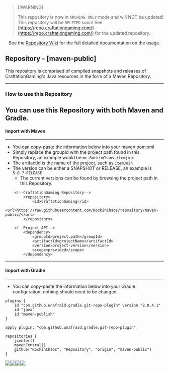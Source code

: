 > \[!WARNING]
>
> This repository is now in `ARCHIVE ONLY` mode and will NOT be updated!
> This repository will be `DELETED` soon!
> See [https://repo.craftationgaming.com/](https://repo.craftationgaming.com/) for the updated repository.


<p align="center">
 See the <a href="https://github.com/RockinChaos/Repository/wiki">Repository Wiki</a> for the full detailed documentation on the usage.<br>
</p>

## Repository - [maven-public]
This repository is comprised of compiled snapshots and releases of CraftationGaming's Java resources in the form of a Maven Repository.

-----
### How to use this Repository
You can use this Repository with both Maven and Gradle.
----

#### Import with Maven
----
* You can copy-paste the information below into your maven pom.xml
* Simply replace the groupId with the project path found in this Repository, an example would be `me.RockinChaos.itemjoin`
* The artifactId is the name of the project, such as `ItemJoin`
* The version can be either a SNAPSHOT or RELEASE, an example is `5.0.7-RELEASE`
  * The current versions can be found by browsing the project path in this Repository.
```
    <!--CraftationGaming Repository-->
        <repository>
            <id>CraftationGaming</id>
            <url>https://raw.githubusercontent.com/RockinChaos/repository/maven-public/</url>
        </repository>

    <!--Project API-->
        <dependency>
            <groupId>project.path</groupId>
            <artifactId>projectName</artifactId>
            <version>project-version</version>
            <scope>provided</scope>
        </dependency>
```
----

#### Import with Gradle
----
* You can copy-paste the information below into your Gradle configuration, nothing should need to be changed.
```
plugins {
    id "com.github.unafraid.gradle.git-repo-plugin" version "2.0.4.1"
    id "java"
    id "maven-publish"
}

apply plugin: "com.github.unafraid.gradle.git-repo-plugin"

repositories {
    jcenter()
    mavenCentral()
    github("RockinChaos", "Repository", "origin", "maven-public")
}
```

![](https://i.imgur.com/vFllc29.png)![](https://i.imgur.com/vFllc29.png)[<img src="https://i.imgur.com/WR5dVKN.png">](https://discord.gg/D5FnJ7C)[<img src="https://i.imgur.com/2YBE4mr.png">](http://ci.craftationgaming.com/)
